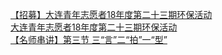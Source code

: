   
[【招募】大连青年志愿者18年度第二十三期环保活动](http://www.dianyue.me/archives/368/cr5wfvw36i0aj48g/)  
[大连青年志愿者18年度第二十三期环保活动](http://www.dianyue.me/archives/449/et0e9fxeg7cljyr3/)  
[【名师串讲】第三节   三“言”二“拍”一“型”](http://www.dianyue.me/archives/587/5d9yap1ai097tqqq/)